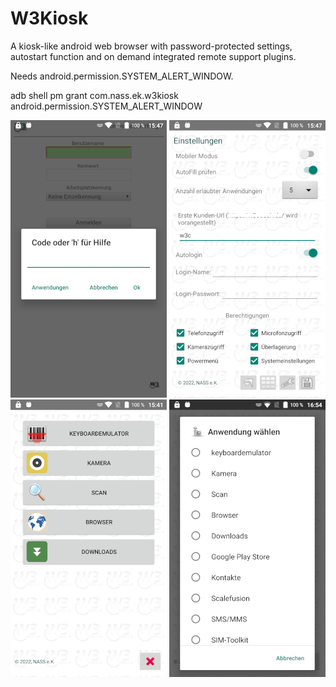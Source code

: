 # W3Kiosk
A kiosk-like android web browser with password-protected settings, autostart function and on demand integrated remote support plugins.

Needs android.permission.SYSTEM_ALERT_WINDOW.

adb shell pm grant com.nass.ek.w3kiosk android.permission.SYSTEM_ALERT_WINDOW

![Screenshot](app/src/main/res/drawable-nodpi/screenshot.png) ![Screenshot2](app/src/main/res/drawable-nodpi/screenshot2.png)
![Screenshot3](app/src/main/res/drawable-nodpi/screenshot3.png) ![Screenshot3](app/src/main/res/drawable-nodpi/screenshot4.png)